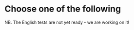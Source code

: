 # Choose one of the following

<tests list="graphemes,graphemes-kids,number-colour"></tests>

NB. The English tests are not yet ready - we are working on it!
